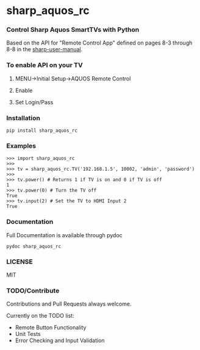 # sharp_aquos_rc
### Control Sharp Aquos SmartTVs with Python
Based on the API for "Remote Control App" defined on pages 8-3 through 8-8 in the [sharp-user-manual].

### To enable API on your TV
1) MENU->Initial Setup->AQUOS Remote Control

2) Enable

3) Set Login/Pass

### Installation
```
pip install sharp_aquos_rc
```

### Examples
```
>>> import sharp_aquos_rc
>>>
>>> tv = sharp_aquos_rc.TV('192.168.1.5', 10002, 'admin', 'password')
>>> 
>>> tv.power() # Returns 1 if TV is on and 0 if TV is off
1
>>> tv.power(0) # Turn the TV off
True
>>> tv.input(2) # Set the TV to HDMI Input 2
True
```

### Documentation
Full Documentation is available through pydoc
```
pydoc sharp_aquos_rc
```

### LICENSE
MIT

### TODO/Contribute
Contributions and Pull Requests always welcome.

Currently on the TODO list:
- Remote Button Functionality
- Unit Tests
- Error Checking and Input Validation





[sharp-user-manual]: <http://files.sharpusa.com/Downloads/ForHome/HomeEntertainment/LCDTVs/Manuals/2014_TV_OM.pdf>


